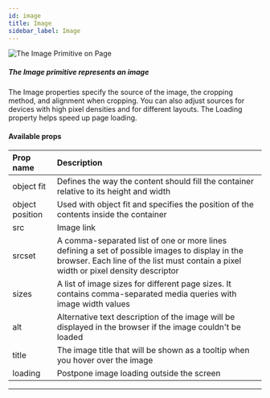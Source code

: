 ```yaml
---
id: image
title: Image
sidebar_label: Image
---
```


![The Image Primitive on Page](/scr/primitives-image.png)

##### The Image primitive represents an image

The Image properties specify the source of the image, the cropping method, and alignment when cropping. You can also adjust sources for devices with high pixel densities and for different layouts. The Loading property helps speed up page loading.

#### Available props

| Prop name       | Description                                                                                                                                                                           |
| :-------------- | :------------------------------------------------------------------------------------------------------------------------------------------------------------------------------------ |
| object fit      | Defines the way the content should fill the container relative to its height and width                                                                                                |
| object position | Used with object fit and specifies the position of the contents inside the container                                                                                                  |
| src             | Image link                                                                                                                                                                            |
| srcset          | A comma-separated list of one or more lines defining a set of possible images to display in the browser. Each line of the list must contain a pixel width or pixel density descriptor |
| sizes           | A list of image sizes for different page sizes. It contains comma-separated media queries with image width values                                                                     |
| alt             | Alternative text description of the image will be displayed in the browser if the image couldn't be loaded                                                                            |
| title           | The image title that will be shown as a tooltip when you hover over the image                                                                                                         |
| loading         | Postpone image loading outside the screen                                                                                                                                             |

---
